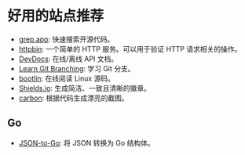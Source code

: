# 好用的站点推荐

- [grep.app](https://grep.app/): 快速搜索开源代码。
- [httpbin](https://httpbin.org/): 一个简单的 HTTP 服务。可以用于验证 HTTP 请求相关的操作。
- [DevDocs](https://devdocs.io/): 在线/离线 API 文档。
- [Learn Git Branching](https://learngitbranching.js.org/): 学习 Git 分支。
- [bootlin](https://elixir.bootlin.com/linux/latest/source): 在线阅读 Linux 源码。
- [Shields.io](https://shields.io/): 生成简洁、一致且清晰的徽章。
- [carbon](https://carbon.now.sh/): 根据代码生成漂亮的截图。

## Go

- [JSON-to-Go](https://mholt.github.io/json-to-go/): 将 JSON 转换为 Go 结构体。
